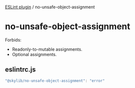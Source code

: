 [ESLint plugin](index.md) / no-unsafe-object-assignment

# no-unsafe-object-assignment

Forbids:
- Readonly-to-mutable assignments.
- Optional assignments.

## eslintrc.js

```ts
"@skylib/no-unsafe-object-assignment": "error"
```
